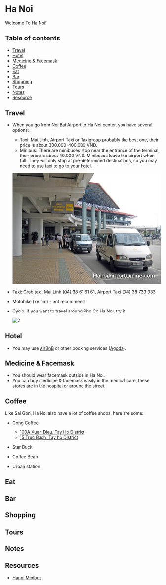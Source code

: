 # Ha Noi

Welcome To Ha Noi!

## Table of contents

- [Travel](#travel)
- [Hotel](#hotel)
- [Medicine & Facemask](#medicine--face-mask)
- [Coffee](#coffee)
- [Eat](#eat)
- [Bar](#bar--beer)
- [Shopping](#shopping)
- [Tours](#tours)
- [Notes](#notes)
- [Resource](#resources)

## Travel

- When you go from Noi Bai Airport to Ha Noi center, you have several options:
  + Taxi: Mai Linh, Airport Taxi or Taxigroup probably the best one, their price
  is about 300.000-400.000 VND.
  + Minibus: There are minibuses stop near the entrance of the terminal, their
  price is about 40.000 VND. Minibuses leave the airport when full. They will
  only stop at pre-determined destinations, so you may need to use taxi to go to your
  hotel.

  ![1](https://github.com/hieuk09/place_i_know/blob/master/images/minibus.jpg)

- Taxi: Grab taxi, Mai Linh (04) 38 61 61 61, Airport Taxi (04) 38 733 333
- Motobike (xe ôm) - not recommend
- Cyclo: if you want to travel around Pho Co Ha Noi, try it

  ![2](http://www.allvietnam.com/wp-content/uploads/2015/04/xich-lo.jpg)

## Hotel

- You may use [AirBnB](www.airbnb.com) or other booking services
([Agoda](http://www.agoda.com/)).

## Medicine & Facemask

- You should wear facemask outside in Ha Noi.
- You can buy medicine & facemask easily in the medical care, these stores are
in the hospital or around the street.

## Coffee

Like Sai Gon, Ha Noi also have a lot of coffee shops, here are some:

- Cong Coffee
  + [100A Xuan Dieu, Tay Ho District](http://www.foody.vn/ha-noi/cong-caphe-xuan-dieu)
  + [15 Truc Bach, Tay ho District](http://www.tripadvisor.co.uk/Restaurant_Review-g293924-d7299113-Reviews-Cong_caphe-Hanoi.html)

- Star Buck

- Coffee Bean

- Urban station

## Eat

## Bar

## Shopping

## Tours

## Notes

## Resources

- [Hanoi Minibus](http://www.hanoiairportonline.com/hanoi-airport-minibus/)
